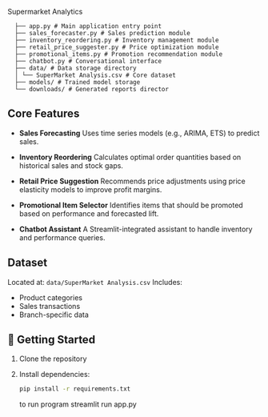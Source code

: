 Supermarket Analytics

      ├── app.py # Main application entry point
      ├── sales_forecaster.py # Sales prediction module
      ├── inventory_reordering.py # Inventory management module
      ├── retail_price_suggester.py # Price optimization module
      ├── promotional_items.py # Promotion recommendation module
      ├── chatbot.py # Conversational interface
      ├── data/ # Data storage directory
      │ └── SuperMarket Analysis.csv # Core dataset
      ├── models/ # Trained model storage
      └── downloads/ # Generated reports director

## Core Features

* **Sales Forecasting**
  Uses time series models (e.g., ARIMA, ETS) to predict  sales.

* **Inventory Reordering**
  Calculates optimal order quantities based on historical sales and stock gaps.

* **Retail Price Suggestion**
  Recommends price adjustments using price elasticity models to improve profit margins.

* **Promotional Item Selector**
  Identifies items that should be promoted based on performance and forecasted lift.

* **Chatbot Assistant**
  A Streamlit-integrated assistant to handle inventory and performance queries.

## Dataset

Located at: `data/SuperMarket Analysis.csv`
Includes:

* Product categories
* Sales transactions
* Branch-specific data

## 🚀 Getting Started

1. Clone the repository
2. Install dependencies:

   ```bash
   pip install -r requirements.txt
   ```

   to run program
   streamlit run app.py
